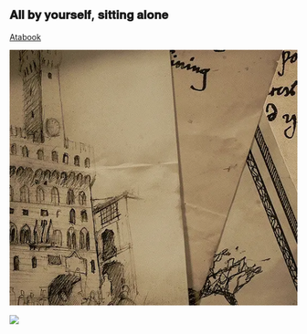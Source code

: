 ## 𝐀𝐥𝐥 𝐛𝐲 𝐲𝐨𝐮𝐫𝐬𝐞𝐥𝐟, 𝐬𝐢𝐭𝐭𝐢𝐧𝐠 𝐚𝐥𝐨𝐧𝐞

[Atabook](https://bleedingcannibal.atabook.org/) 



![★](https://github.com/SACRlFICE/SACRlFICE/blob/dacc1211b036d17d481d2bde719f5d8c88f04cc6/tumblr_6a596e6383b66db9c0bfc217a39b93d4_a7445167_540.gif.webp)


![](https://komarev.com/ghpvc/?username=BleedingCannibal&abbreviated=true&color=grey)

